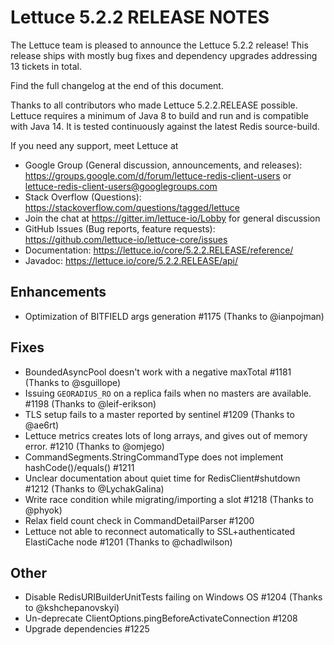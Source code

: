 Lettuce 5.2.2 RELEASE NOTES
===========================

The Lettuce team is pleased to announce the Lettuce 5.2.2 release! 
This release ships with mostly bug fixes and dependency upgrades addressing 13 tickets in total.
 
Find the full changelog at the end of this document.

Thanks to all contributors who made Lettuce 5.2.2.RELEASE possible.
Lettuce requires a minimum of Java 8 to build and run and is compatible with Java 14. It is tested continuously against the latest Redis source-build.

If you need any support, meet Lettuce at

* Google Group (General discussion, announcements, and releases): https://groups.google.com/d/forum/lettuce-redis-client-users
or lettuce-redis-client-users@googlegroups.com
* Stack Overflow (Questions): https://stackoverflow.com/questions/tagged/lettuce
* Join the chat at https://gitter.im/lettuce-io/Lobby for general discussion
* GitHub Issues (Bug reports, feature requests): https://github.com/lettuce-io/lettuce-core/issues
* Documentation: https://lettuce.io/core/5.2.2.RELEASE/reference/
* Javadoc: https://lettuce.io/core/5.2.2.RELEASE/api/

Enhancements
------------
* Optimization of BITFIELD args generation #1175 (Thanks to @ianpojman)

Fixes
-----
* BoundedAsyncPool doesn't work with a negative maxTotal #1181 (Thanks to @sguillope)
* Issuing `GEORADIUS_RO` on a replica fails when no masters are available. #1198 (Thanks to @leif-erikson)
* TLS setup fails to a master reported by sentinel #1209 (Thanks to @ae6rt)
* Lettuce metrics creates lots of long arrays, and gives out of memory error.  #1210 (Thanks to @omjego)
* CommandSegments.StringCommandType does not implement hashCode()/equals() #1211
* Unclear documentation about quiet time for RedisClient#shutdown  #1212 (Thanks to @LychakGalina)
* Write race condition while migrating/importing a slot #1218 (Thanks to @phyok)
* Relax field count check in CommandDetailParser #1200
* Lettuce not able to reconnect automatically to SSL+authenticated ElastiCache node #1201 (Thanks to @chadlwilson)

Other
-----
* Disable RedisURIBuilderUnitTests failing on Windows OS #1204 (Thanks to @kshchepanovskyi)
* Un-deprecate ClientOptions.pingBeforeActivateConnection #1208
* Upgrade dependencies #1225
